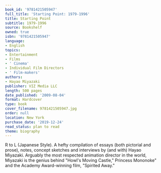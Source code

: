 ```yaml
---
book_id: '9781421505947'
full_title: 'Starting Point: 1979-1996'
title: Starting Point
subtitle: 1979-1996
source: Bookshelf
owned: true
isbn: '9781421505947'
language:
- English
topics:
- Entertainment
- Films
- ' Cinema'
- Individual Film Directors
- ' Film-makers'
authors:
- Hayao Miyazaki
publisher: VIZ Media LLC
length: 500 pages
date_published: '2009-08-04'
format: Hardcover
type: book
cover_filename: 9781421505947.jpg
order: null
location: New York
purchase_date: '2019-12-24'
read_status: plan to read
theme: biography
---
```

R to L (Japanese Style). A hefty compilation of essays (both pictorial and prose), notes, concept sketches and interviews by (and with) Hayao Miyazaki. Arguably the most respected animation director in the world, Miyazaki is the genius behind "Howl's Moving Castle," Princess Mononoke" and the Academy Award-winning film, "Spirited Away."
